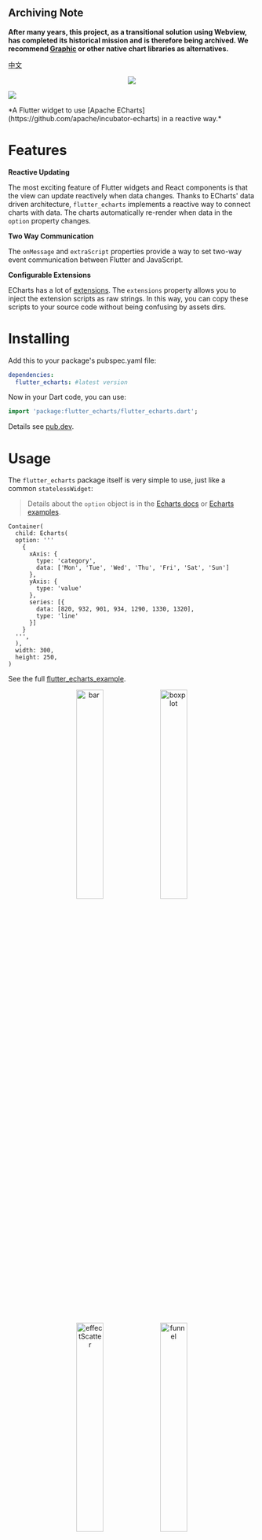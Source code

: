 

## Archiving Note

**After many years, this project, as a transitional solution using Webview, has completed its historical mission and is therefore being archived. We recommend [Graphic](https://github.com/entronad/graphic) or other native chart libraries as alternatives.**



[中文](https://github.com/entronad/flutter_echarts/blob/master/README_CN.md) 

<p align="center">
<img src="https://raw.githubusercontent.com/entronad/flutter_echarts/master/doc/logo.png" />
</p>

<p align="left">
<a href="https://pub.dev/packages/flutter_echarts">
<img src="https://img.shields.io/pub/v/flutter_echarts.svg" />
</a>
</p>
*A Flutter widget to use [Apache ECharts](https://github.com/apache/incubator-echarts) in a reactive way.* 

# Features

**Reactive Updating**

The most exciting feature of Flutter widgets and React components is that the view can update reactively when data changes. Thanks to ECharts' data driven architecture, `flutter_echarts` implements a reactive way to connect charts with data. The charts automatically re-render when data in the `option` property changes.

**Two Way Communication**

The `onMessage` and `extraScript` properties provide a way to set two-way event communication between Flutter and JavaScript.

**Configurable Extensions**

ECharts has a lot of [extensions](https://echarts.apache.org/en/download-extension.html). The `extensions` property allows you to inject the extension scripts as raw strings. In this way, you can copy these scripts to your source code without being confusing by assets dirs.

# Installing

Add this to your package's pubspec.yaml file:

```yaml
dependencies:
  flutter_echarts: #latest version
```

Now in your Dart code, you can use:

```dart
import 'package:flutter_echarts/flutter_echarts.dart';  
```

Details see [pub.dev](https://pub.dev/packages/flutter_echarts#-installing-tab-).

# Usage

The `flutter_echarts` package itself is very simple to use, just like a common `statelessWidget`:

> Details about the `option` object is in the [Echarts docs](https://echarts.apache.org/en/option.html) or [Echarts examples](https://echarts.apache.org/examples/en/index.html).

```
Container(
  child: Echarts(
  option: '''
    {
      xAxis: {
        type: 'category',
        data: ['Mon', 'Tue', 'Wed', 'Thu', 'Fri', 'Sat', 'Sun']
      },
      yAxis: {
        type: 'value'
      },
      series: [{
        data: [820, 932, 901, 934, 1290, 1330, 1320],
        type: 'line'
      }]
    }
  ''',
  ),
  width: 300,
  height: 250,
)
```



See the full [flutter_echarts_example](https://github.com/entronad/flutter_echarts/tree/master/example).

<div align="center">
<img src="https://user-images.githubusercontent.com/19553554/52197440-843a5200-289a-11e9-8601-3ce8d945b04a.gif" width="33%" height="33%" alt="bar"/>
<img src="https://user-images.githubusercontent.com/19553554/52360729-ad640980-2a77-11e9-84e2-feff7e11aea5.gif" width="33%" height="33%" alt="boxplot"/>
<img src="https://user-images.githubusercontent.com/19553554/52535290-4b611800-2d87-11e9-8bf2-b43a54a3bda8.png" width="33%" height="33%" alt="effectScatter"/>
<img src="https://user-images.githubusercontent.com/19553554/52332816-ac5eb800-2a36-11e9-8227-3538976f447d.gif" width="33%" height="33%" alt="funnel"/>
<img src="https://user-images.githubusercontent.com/19553554/52332988-0b243180-2a37-11e9-9db8-eb6b8c86a0de.png" width="33%" height="33%" alt="gague"/>
<img src="https://user-images.githubusercontent.com/19553554/52344575-133f9980-2a56-11e9-93e0-568e484936ce.gif" width="33%" height="33%" alt="geo"/>
<img src="https://user-images.githubusercontent.com/19553554/52727805-f7f20280-2ff0-11e9-91ab-cd99848e3127.gif" width="33%" height="33%" alt="graph"/>
<img src="https://user-images.githubusercontent.com/19553554/52345115-6534ef00-2a57-11e9-80cd-9cbfed252139.gif" width="33%" height="33%" alt="heatmap"/>
<img src="https://user-images.githubusercontent.com/19553554/52345490-4a16af00-2a58-11e9-9b43-7bbc86aa05b6.gif" width="33%" height="33%" alt="kline"/>
<img src="https://user-images.githubusercontent.com/19553554/52346064-b7770f80-2a59-11e9-9e03-6dae3a8c637d.gif" width="33%" height="33%" alt="line"/>
<img src="https://user-images.githubusercontent.com/19553554/52347117-248ba480-2a5c-11e9-8402-5a94054dca50.gif" width="33%" height="33%" alt="liquid"/>
<img src="https://user-images.githubusercontent.com/19553554/52347915-0a52c600-2a5e-11e9-8039-41268238576c.gif" width="33%" height="33%" alt="map"/>
<img src="https://user-images.githubusercontent.com/19553554/52535013-e48e2f80-2d83-11e9-8886-ac0d2122d6af.png" width="33%" height="33%" alt="parallel"/>
<img src="https://user-images.githubusercontent.com/19553554/52348202-bb596080-2a5e-11e9-84a7-60732be0743a.gif" width="33%" height="33%" alt="pie"/>
<img src="https://user-images.githubusercontent.com/19553554/52533994-932b7380-2d76-11e9-93b4-0de3132eb941.gif" width="33%" height="33%" alt="radar"/>
<img src="https://user-images.githubusercontent.com/19553554/52348431-420e3d80-2a5f-11e9-8cab-7b415592dc77.gif" width="33%" height="33%" alt="scatter"/>
<img src="https://user-images.githubusercontent.com/19553554/52348737-01fb8a80-2a60-11e9-94ac-dacbd7b58811.png" width="33%" height="33%" alt="wordCloud"/>
<img src="https://user-images.githubusercontent.com/19553554/52433989-4f075b80-2b49-11e9-9979-ef32c2d17c96.gif" width="33%" height="33%" alt="bar3D"/>
<img src="https://user-images.githubusercontent.com/19553554/52464826-4baab900-2bb7-11e9-8299-776f5ee43670.gif" width="33%" height="33%" alt="line3D"/>
<img src="https://user-images.githubusercontent.com/19553554/52802261-8d0cfe00-30ba-11e9-8ae7-ae0773770a59.gif" width="33%" height="33%" alt="sankey"/>
<img src="https://user-images.githubusercontent.com/19553554/52464647-aee81b80-2bb6-11e9-864e-c544392e523a.gif" width="33%" height="33%" alt="scatter3D"/>
<img src="https://user-images.githubusercontent.com/19553554/52465183-a55fb300-2bb8-11e9-8c10-4519c4e3f758.gif" width="33%" height="33%" alt="surface3D"/>
<img src="https://user-images.githubusercontent.com/19553554/52798246-7ebae400-30b2-11e9-8489-6c10339c3429.gif" width="33%" height="33%" alt="themeRiver"/>
<img src="https://user-images.githubusercontent.com/19553554/52349544-c2ce3900-2a61-11e9-82af-28aaaaae0d67.gif" width="33%" height="33%" alt="overlap"/>
</div>

# Widget Properties

**option**

*String*

*( required )*

ECharts is mainly configured by passing a string value to the JavaScript `option` property. 

You can use `jsonEncode()` function in `dart:convert` to convert data in Dart object form:

```
source: ${jsonEncode(_data1)},
```

Because JavaScript don't have `'''`, you can use this operator to reduce some escape operators for quotas:

```
Echarts(
  option: '''
  
    // option string
    
  ''',
),
```

To use images in option properties, we suggest the Base64 [Data URL](https://developer.mozilla.org/en-US/docs/Web/HTTP/Basics_of_HTTP/Data_URIs) :

```
image: 'data:image/png;base64,iVBORw0KG...',
```

**extraScript**

*String*

JavaScript which will execute after the `Echarts.init()` and before any `chart.setOption()`. The widget has a Javascript channel named `Messager`, so you can use this identifier to send messages from JavaScript to Flutter:

```
extraScript: '''
  chart.on('click', (params) => {
    if(params.componentType === 'series') {
        Messager.postMessage('anything');
    }
  });
''',
```

**onMessage**

*void Function(String)?*

Function to handle the message sent by `Messager.postMessage()` in `extraScript` .

**extensions**

*List\<String\>*

List of strings are from Echarts extensions, such as themes, components, WebGL, and languages. You can download them [from the official ECharts extension list](https://echarts.apache.org/en/download-extension.html). Insert extensions as raw strings:

```
const liquidPlugin = r'''

  // copy from liquid.min.js

''';
```

**theme**

*String*

You can [download built-in ECharts themes](https://echarts.apache.org/en/download-theme.html) or build your own custom themes with [the ECharts theme builder](https://echarts.baidu.com/theme-builder/). Copy the theme script into the `extensions` param and register the theme name with this param.

**captureAllGestures**

*bool*

*( default: false )*

Setting `captureAllGestures` to `true` is useful when handling 3D rotation and data zoom bars. Note that setting prevents containers like ListViews from reacting to gestures on the charts.

If true, `captureHorizontalGestures` and `captureVerticalGestures` are forced true.

**captureHorizontalGestures**

*bool*

*( default: false )*

Only capture horizontal gestures.

**captureVerticalGestures**

*bool*

*( default: false )*

Only capture vertical gestures.

**onLoad**

*void Function(WebViewController)?*

The callback when first time the chart is loaded and rendered. You can get the webview controller from this function to do your magic.

**reloadAfterInit**

*bool*

*( default: false )*

If you have trouble in rendering charts in "Movable Widgets"(ListView, SliverView, PageVIew...) on iOS, try setting `reloadAfterInit` to `true` .

**onWebResourceError**

*void Function(WebViewController, Exception)?*

Handle the web resource error.

# Blog

[Reactive Echarts Flutter Widget](https://medium.com/@entronad/reactive-echarts-flutter-widget-fedab7f3c52f) 

[A performance optimization of Flutter WebView](https://levelup.gitconnected.com/a-performance-optimization-of-flutter-webview-6afa1a5b4300?source=your_stories_page---------------------------)



---

If you have any suggestions or requests, please open an [issue](https://github.com/entronad/flutter_echarts/issues).

*The gallery GIF is from [chenjiandongx](https://github.com/chenjiandongx)*
